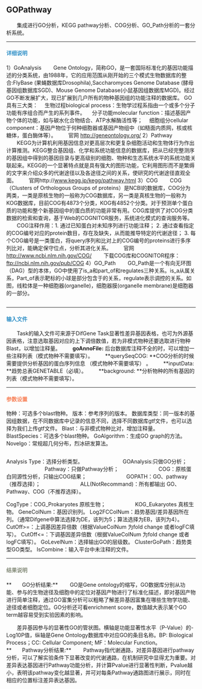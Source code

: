 ## GOPathway
　　集成进行GO分析，KEGG pathway分析、COG分析、GO_Path分析的一套分析系统。

***
#### **<span class="glyphicon glyphicon-tags" aria-hidden="true" style="color:#3090C7"></span></i><span style="color:#3090C7"> 详细说明**
1）GoAnalysis
　　Gene Ontology，简称GO，是一套国际标准化的基因功能描述的分类系统，由1988年，它的应用范围从刚开始的三个模式生物数据库的整合:FlyBase (果蝇数据库Drosophila),Saccharomyces Genome Database (酵母基因组数据库SGD)、Mouse Genome Database(小鼠基因组数据库MGD)。经过GO不断发展扩大，现已扩展到几户所有的物种基因组的功能注释的数据库。
GO具有三大类：
　生物过程biological process：生物学过程系指由一个或多个分子功能有序组合而产生的系列事件。
　分子功能molecular function：描述基因产物个体的功能，如与碳水化合物结合、ATP水解酶活性等；
　细胞组分cellular component：基因产物位于何种细胞器或基因产物组中（如糙面内质网，核或核糖体，蛋白酶体等）。 
　　官网 http://geneontology.org/
2）Pathway
　　KEGG为计算机利用基因信息对更高层次和更复杂细胞活动和生物体行为作出计算推测。KEGG整合基因组、化学和系统功能信息的数据库，把从已经完整测序的基因组中得到的基因目录与更高级别的细胞、物种和生态系统水平的系统功能关联起来。KEGG的一个显著特点就是具有强大的图形功能，它利用图形而不是繁缛的文字来介绍众多的代谢途径以及各途径之间的关系，使研究的代谢途径直观全面。
　　官网http://www.kegg.jp/kegg/pathway.html
3）COG
　　COG（Clusters of Orthologous Groups of proteins）是NCBI的数据库，COG分为两类，一类是原核生物的一般称为COG数据库，另一类是真核生物的一般称为KOG数据库，目前COG有4873个分类，KOG有4852个分类。对于预测单个蛋白质的功能和整个新基因组中的蛋白质的功能非常有用。COG库提供了对COG分类数据的检索和查询，基于Web的COGNITOR服务，系统进化模式的查询服务等。
　　COG注释作用：1. 通过已知蛋白对未知序列进行功能注释； 2. 通过查看指定的COG编号对应的protein数目，存在及缺失，从而能推导特定的代谢途径； 3. 每个COG编号是一类蛋白，将query序列和比对上的COG编号的proteins进行多序列比对，能确定保守位点，分析其进化关系。
　　官网 http://www.ncbi.nlm.nih.gov/COG/
　　下载COG库和COGNITOR程序：ftp://ncbi.nlm.nih.gov/pub/COG
4）GO_Path
　　GO_Path是一个有向无环图（DAG）型的本体，GO中使用了is_a和part_of和regulates三种关系。is_a从属关系，Part_of表示靶标的小球是部分包含于的关系，regulate表示调控的关系。如图，线粒体是一种细胞器(organelle)，细胞器膜(organelle membrane)是细胞器的一部分。
 
<div style="text-align:center">
<img data-src="1.png" width="500px"  ></img></div>


***
#### **<i class="fa fa-dot-circle-o" aria-hidden="true" style="color:#3090C7"></i><span style="color:#3090C7"> 输入文件**
　　Task的输入文件可来源于DifGene Task显著性差异基因表格，也可为外源基因表格，注意选取基因对应的上下调倍数值，若为非模式物种还要选取进行物种Blast，以增加注释量。
　　**goAnnoFile:** 后台数据库注释不全的时，可以增加一些注释列表（模式物种不需要填写）。
　　**querySeqCOG: **COG分析的时候需要提供分析基因的蛋白序列信息 （模式物种不需要填写） 。
　　**inputData: **趋势总表GENETABLE（必填）。
　　**background: **分析物种的所有基因的列表（模式物种不需要填写）。
***
#### **<i class="fa fa-cog" aria-hidden="true" style="color:#F88158"></i> <span style="color:#F88158">参数设置**
<label id='species'>物种：</label>可选多个blast物种。
<label id='speciesVersion'>版本：</label>参考序列的版本。
<label id='dbType'>数据库类型：</label>同一版本的基因组数据，在不同数据库中记录的信息不同，选择不同数据库gtf文件，也可以选择为我们上传gtf文件。
<label id='blast'>Blast：</label>与非模式物种比对，增加注释量。
<label id='blastSpecies'>BlastSpecies：</label>可选多个blast物种。
<label id='goAlgorithm'>GoAlgorithm：</label>生成GO graph的方法。Novelgo：常规超几何分布，烈冰研发算法。
<div style="text-align:center">
<img data-src="2.png" width="350px" ></img>
</div>

<label id='analysisType'>Analysis Type：</label>选择分析类型。
　　　　　　 　GOAnalysis:只做GO分析；
　　　　　　 　Pathway：只做Pathway分析；
　　　　　　 　COG：原核蛋白同源性分析，只输出COG结果；
　　　　　 　　GOPATH：GO、pathway（推荐选择）；
　　　　　　　 ALL(NotRecommand)：所有都输出 GO、Pathway、COG（不推荐选择）。

<label id='cogType'>CogType：</label>COG_Prokaryotes 原核生物；
　　　　　  KOG_Eukaryotes  真核生物。
<label id='acclDColNum'>GeneColNum：</label>基因识别列。
<label id='valueColNum'>Log2FCColNum：</label>趋势基因/差异基因所在列。（通常Difgene中算法选择为DE，该列为5；算法选择为EB，该列为4）。
<label id='upValue'>CutOff>=：</label>上调基因差异倍数（根据ValueColNum 为fold change 或者logFC填写）。
<label id='downValue'>CutOff<=：</label>下调基因差异倍数（根据ValueColNum 为fold change 或者logFC填写）。
<label id='goLevelNum'>GoLevelNum：</label>选择输出GO的层级数。
<label id='clusterGoPath'>ClusterGoPath：</label>趋势类型GO类型。
<label id='isCombine'>IsCombine：</label>输入平台中未注释的文件。
　
***
#### **<i class="fa fa-file-text" aria-hidden="true" style="color:#848b79"></i><span style="color:#848b79"> 结果说明**
**　　GO分析结果:**
　　GO是Gene ontology的缩写，GO数据库分别从功能、参与的生物途径及细胞中的定位对基因产物进行了标准化描述，即对基因产物进行简单注释，通过GO富集分析可以粗略了解差异基因富集在哪些生物学功能、途径或者细胞定位。GO分析还可看enrichment score，数值越大表示某个GO term越容易受到实验因素的影响。
<div style="text-align:center">
<img data-src="3.png" width="500px" ></img>
</div>
　　差异基因参与的显著性GO的管状图。横轴是功能显著性水平（P-Value）的-Log10P值，纵轴是Gene Ontology数据库中对应GO的条目名称。BP: Biological Process；CC: Cellular Component; MF：Molecular Function。
<div style="text-align:center">
<img data-src="4.png" width="500px" ></img>
</div>
**　　Pathway分析结果:**
　　Pathway指代谢通路，对差异基因进行pathway分析，可以了解实验条件下显著改变的代谢通路，在机制研究中显得尤为重要。对差异表达基因进行Pathway功能分析，并计算Pvalue进行显著性判断，Pvalue越小，表明该pathway变化越显著，并可对每条Pathway通路图进行展示，同时在相应的位置标注差异表达基因。
<div style="text-align:center">
<img data-src="5.png" width="550px"  ></img>
</div>
<div style="text-align:center">
<img data-src="6.png" width="550px" ></img>
</div>

